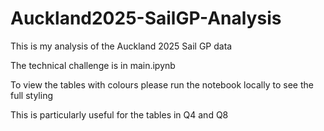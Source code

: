 # Auckland2025-SailGP-Analysis
This is my analysis of the Auckland 2025 Sail GP data 

The technical challenge is in main.ipynb

To view the tables with colours please run the notebook locally to see the full styling

This is particularly useful for the tables in Q4 and Q8 
